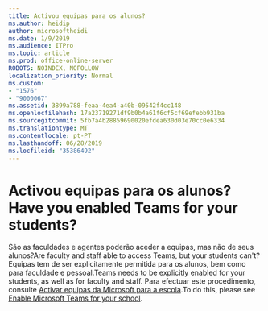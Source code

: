 ```yaml
---
title: Activou equipas para os alunos?
ms.author: heidip
author: microsoftheidi
ms.date: 1/9/2019
ms.audience: ITPro
ms.topic: article
ms.prod: office-online-server
ROBOTS: NOINDEX, NOFOLLOW
localization_priority: Normal
ms.custom:
- "1576"
- "9000067"
ms.assetid: 3899a788-feaa-4ea4-a40b-09542f4cc148
ms.openlocfilehash: 17a23719271df9b0b4a61f6cf5cf69efebb931ba
ms.sourcegitcommit: 5fb7a4b28859690020efdea630d03e70cc0e6334
ms.translationtype: MT
ms.contentlocale: pt-PT
ms.lasthandoff: 06/28/2019
ms.locfileid: "35386492"
---
```

# <a name="have-you-enabled-teams-for-your-students"></a><span data-ttu-id="2fab6-102">Activou equipas para os alunos?</span><span class="sxs-lookup"><span data-stu-id="2fab6-102">Have you enabled Teams for your students?</span></span>

<span data-ttu-id="2fab6-103">São as faculdades e agentes poderão aceder a equipas, mas não de seus alunos?</span><span class="sxs-lookup"><span data-stu-id="2fab6-103">Are faculty and staff able to access Teams, but your students can't?</span></span> <span data-ttu-id="2fab6-104">Equipas tem de ser explicitamente permitida para os alunos, bem como para faculdade e pessoal.</span><span class="sxs-lookup"><span data-stu-id="2fab6-104">Teams needs to be explicitly enabled for your students, as well as for faculty and staff.</span></span> <span data-ttu-id="2fab6-105">Para efectuar este procedimento, consulte [Activar equipas da Microsoft para a escola](https://docs.microsoft.com/education/get-started/enable-microsoft-teams).</span><span class="sxs-lookup"><span data-stu-id="2fab6-105">To do this, please see [Enable Microsoft Teams for your school](https://docs.microsoft.com/education/get-started/enable-microsoft-teams).</span></span>
  